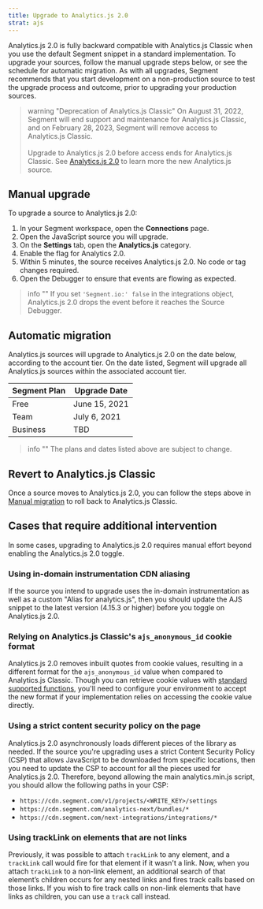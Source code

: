 ```yaml
---
title: Upgrade to Analytics.js 2.0
strat: ajs
---
```


Analytics.js 2.0 is fully backward compatible with Analytics.js Classic when you use the default Segment snippet in a standard implementation. To upgrade your sources, follow the manual upgrade steps below, or see the schedule for automatic migration. As with all upgrades, Segment recommends that you start development on a non-production source to test the upgrade process and outcome, prior to upgrading your production sources.

> warning "Deprecation of Analytics.js Classic"
> On August 31, 2022, Segment will end support and maintenance for Analytics.js Classic, and on February 28, 2023,  Segment will remove access to Analytics.js Classic.
> <br><br>Upgrade to Analytics.js 2.0 before access ends for Analytics.js Classic. See [Analytics.js 2.0](/docs/connections/sources/catalog/libraries/website/javascript/) to learn more the new Analytics.js source.

## Manual upgrade

To upgrade a source to Analytics.js 2.0:

1. In your Segment workspace, open the **Connections** page.
2. Open the JavaScript source you will upgrade.
3. On the **Settings** tab, open the **Analytics.js** category.
4. Enable the flag for Analytics 2.0.
5. Within 5 minutes, the source receives Analytics.js 2.0. No code or tag changes required.
6. Open the Debugger to ensure that events are flowing as expected.

> info ""
> If you set `'Segment.io:' false` in the integrations object, Analytics.js 2.0 drops the event before it reaches the Source Debugger.

## Automatic migration

Analytics.js sources will upgrade to Analytics.js 2.0 on the date below, according to the account tier. On the date listed, Segment will upgrade all Analytics.js sources within the associated account tier.

| Segment Plan | Upgrade Date |
|--------------| -------------|
| Free         | June 15, 2021|
| Team         | July 6, 2021 |
| Business     | TBD          |

> info ""
> The plans and dates listed above are subject to change.

## Revert to Analytics.js Classic

Once a source moves to Analytics.js 2.0, you can follow the steps above in [Manual migration](#manual-migration) to roll back to Analytics.js Classic.

## Cases that require additional intervention

In some cases, upgrading to Analytics.js 2.0 requires manual effort beyond enabling the Analytics.js 2.0 toggle.  

### Using in-domain instrumentation CDN aliasing

If the source you intend to upgrade uses the in-domain instrumentation as well as a custom "Alias for analytics.js", then you should update the AJS snippet to the latest version (4.15.3 or higher) before you toggle on Analytics.js 2.0.

### Relying on Analytics.js Classic's `ajs_anonymous_id` cookie format  

Analytics.js 2.0 removes inbuilt quotes from cookie values, resulting in a different format for the `ajs_anonymous_id` value when compared to Analytics.js Classic.  Though you can retrieve cookie values with [standard supported functions](/docs/connections/sources/catalog/libraries/website/javascript/identity/#retrieve-the-anonymous-id), you'll need to configure your environment to accept the new format if your implementation relies on accessing the cookie value directly.

### Using a strict content security policy on the page

Analytics.js 2.0 asynchronously loads different pieces of the library as needed. If the source you're upgrading uses a strict Content Security Policy (CSP) that allows JavaScript to be downloaded from specific locations, then you need to update the CSP to account for all the pieces used for Analytics.js 2.0. Therefore, beyond allowing the main analytics.min.js script, you should allow the following paths in your CSP:
- `https://cdn.segment.com/v1/projects/<WRITE_KEY>/settings`
- `https://cdn.segment.com/analytics-next/bundles/*`
- `https://cdn.segment.com/next-integrations/integrations/*`

### Using trackLink on elements that are not links

Previously, it was possible to attach `trackLink` to any element, and a `trackLink` call would fire for that element if it wasn't a link. Now, when you attach `trackLink` to a non-link element, an additional search of that element’s children occurs for any nested links and fires track calls based on those links. If you wish to fire track calls on non-link elements that have links as children, you can use a `track` call instead.
